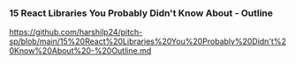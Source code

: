 ### 15 React Libraries You Probably Didn't Know About - Outline
https://github.com/harshilp24/pitch-sp/blob/main/15%20React%20Libraries%20You%20Probably%20Didn't%20Know%20About%20-%20Outline.md

